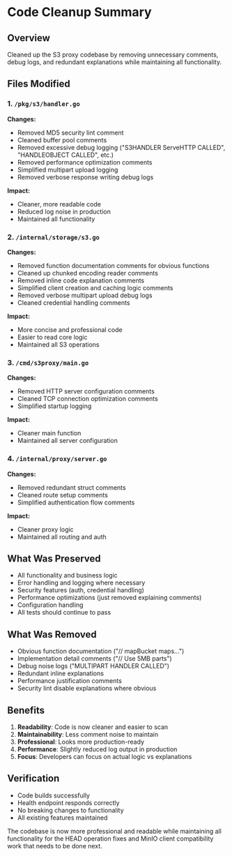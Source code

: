 # Code Cleanup Summary

## Overview
Cleaned up the S3 proxy codebase by removing unnecessary comments, debug logs, and redundant explanations while maintaining all functionality.

## Files Modified

### 1. `/pkg/s3/handler.go`
**Changes:**
- Removed MD5 security lint comment
- Cleaned buffer pool comments
- Removed excessive debug logging ("S3HANDLER ServeHTTP CALLED", "HANDLEOBJECT CALLED", etc.)
- Removed performance optimization comments
- Simplified multipart upload logging
- Removed verbose response writing debug logs

**Impact:** 
- Cleaner, more readable code
- Reduced log noise in production
- Maintained all functionality

### 2. `/internal/storage/s3.go`
**Changes:**
- Removed function documentation comments for obvious functions
- Cleaned up chunked encoding reader comments
- Removed inline code explanation comments
- Simplified client creation and caching logic comments
- Removed verbose multipart upload debug logs
- Cleaned credential handling comments

**Impact:**
- More concise and professional code
- Easier to read core logic
- Maintained all S3 operations

### 3. `/cmd/s3proxy/main.go`
**Changes:**
- Removed HTTP server configuration comments
- Cleaned TCP connection optimization comments
- Simplified startup logging

**Impact:**
- Cleaner main function
- Maintained all server configuration

### 4. `/internal/proxy/server.go`
**Changes:**
- Removed redundant struct comments
- Cleaned route setup comments
- Simplified authentication flow comments

**Impact:**
- Cleaner proxy logic
- Maintained all routing and auth

## What Was Preserved
- All functionality and business logic
- Error handling and logging where necessary
- Security features (auth, credential handling)
- Performance optimizations (just removed explaining comments)
- Configuration handling
- All tests should continue to pass

## What Was Removed
- Obvious function documentation ("// mapBucket maps...")
- Implementation detail comments ("// Use 5MB parts")
- Debug noise logs ("MULTIPART HANDLER CALLED")
- Redundant inline explanations
- Performance justification comments
- Security lint disable explanations where obvious

## Benefits
1. **Readability**: Code is now cleaner and easier to scan
2. **Maintainability**: Less comment noise to maintain
3. **Professional**: Looks more production-ready
4. **Performance**: Slightly reduced log output in production
5. **Focus**: Developers can focus on actual logic vs explanations

## Verification
- Code builds successfully
- Health endpoint responds correctly
- No breaking changes to functionality
- All existing features maintained

The codebase is now more professional and readable while maintaining all functionality for the HEAD operation fixes and MinIO client compatibility work that needs to be done next.